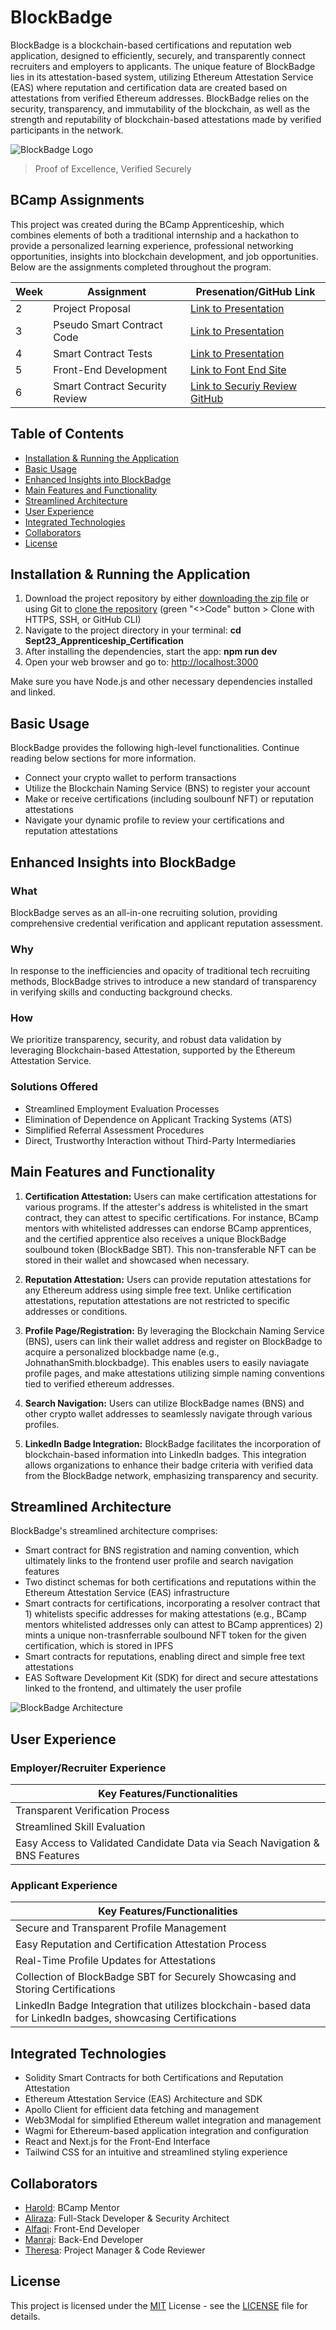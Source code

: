 # BlockBadge

BlockBadge is a blockchain-based certifications and reputation web application, designed to efficiently, securely, and transparently connect recruiters and employers to applicants. The unique feature of BlockBadge lies in its attestation-based system, utilizing Ethereum Attestation Service (EAS) where reputation and certification data are created based on attestations from verified Ethereum addresses. BlockBadge relies on the security, transparency, and immutability of the blockchain, as well as the strength and reputability of blockchain-based attestations made by verified participants in the network.

![BlockBadge Logo](blockbadgelogo.png)

> Proof of Excellence, Verified Securely

## BCamp Assignments

This project was created during the BCamp Apprenticeship, which combines elements of both a traditional internship and a hackathon to provide a personalized learning experience, professional networking opportunities, insights into blockchain development, and job opportunities. Below are the assignments completed throughout the program.

| Week | Assignment | Presenation/GitHub Link |
|------|-------------|-----------------|
| 2 | Project Proposal | [Link to Presentation](https://docs.google.com/presentation/d/1QBR_kAvniN0PuxweowttrUHoNNaMl3SRLyHr3U9vaFk/edit#slide=id.p) |
| 3 | Pseudo Smart Contract Code | [Link to Presentation](https://docs.google.com/presentation/d/1szP8YQsMTDqG2RWid3YyQsXLAF2i0LyahC2TUVJldsw/edit#slide=id.g2886e795b44_0_1299) |
| 4 | Smart Contract Tests | [Link to Presentation](https://block-badge-ppt-pnp3.vercel.app/ppt/02) |
| 5 | Front-End Development | [Link to Font End Site](https://sept23-apprenticeship-certification-git-dev-alfaqis-projects.vercel.app/) |
| 6 | Smart Contract Security Review | [Link to Securiy Review GitHub](https://github.com/0xBcamp/Sept23_Apprenticeship_Certification/tree/BlockAudit-Security-Review/blockaudit-main) |

## Table of Contents
- [Installation & Running the Application](#installation--running-the-application)
- [Basic Usage](#basic-usage)
- [Enhanced Insights into BlockBadge](#enhanced-insights-into-blockbadge)
- [Main Features and Functionality](#main-features-and-functionality)
- [Streamlined Architecture](#streamlined-architecture)
- [User Experience](#user-experience)
- [Integrated Technologies](#integrated-technologies)
- [Collaborators](#collaborators)
- [License](#license)

## Installation & Running the Application

1. Download the project repository by either [downloading the zip file](https://github.com/0xBcamp/Sept23_Apprenticeship_Certification/archive/refs/heads/main.zip) or using Git to [clone the repository](https://github.com/0xBcamp/Sept23_Apprenticeship_Certification.git) (green "<>Code" button > Clone with HTTPS, SSH, or GitHub CLI)
2. Navigate to the project directory in your terminal: **cd Sept23_Apprenticeship_Certification**
3. After installing the dependencies, start the app: **npm run dev**
4. Open your web browser and go to: [http://localhost:3000](http://localhost:3000)

Make sure you have Node.js and other necessary dependencies installed and linked.

## Basic Usage

BlockBadge provides the following high-level functionalities. Continue reading below sections for more information.

- Connect your crypto wallet to perform transactions
- Utilize the Blockchain Naming Service (BNS) to register your account
- Make or receive certifications (including soulbounf NFT) or reputation attestations
- Navigate your dynamic profile to review your certifications and reputation attestations


## Enhanced Insights into BlockBadge

### What

BlockBadge serves as an all-in-one recruiting solution, providing comprehensive credential verification and applicant reputation assessment.

### Why

In response to the inefficiencies and opacity of traditional tech recruiting methods, BlockBadge strives to introduce a new standard of transparency in verifying skills and conducting background checks.

### How

We prioritize transparency, security, and robust data validation by leveraging Blockchain-based Attestation, supported by the Ethereum Attestation Service.

### Solutions Offered

- Streamlined Employment Evaluation Processes
- Elimination of Dependence on Applicant Tracking Systems (ATS)
- Simplified Referral Assessment Procedures
- Direct, Trustworthy Interaction without Third-Party Intermediaries

## Main Features and Functionality

1. **Certification Attestation:**
   Users can make certification attestations for various programs. If the attester's address is whitelisted in the smart contract, they can attest to specific certifications. For instance, BCamp mentors with whitelisted addresses can endorse BCamp apprentices, and the certified apprentice also receives a unique BlockBadge soulbound token (BlockBadge SBT). This non-transferable NFT can be stored in their wallet and showcased when necessary.

2. **Reputation Attestation:**
   Users can provide reputation attestations for any Ethereum address using simple free text. Unlike certification attestations, reputation attestations are not restricted to specific addresses or conditions.

3. **Profile Page/Registration:**
   By leveraging the Blockchain Naming Service (BNS), users can link their wallet address and register on BlockBadge to acquire a personalized blockbadge name (e.g., JohnathanSmith.blockbadge). This enables users to easily naviagate profile pages, and make attestations utilizing simple naming conventions tied to verified ethereum addresses.

4. **Search Navigation:**
   Users can utilize BlockBadge names (BNS) and other crypto wallet addresses to seamlessly navigate through various profiles.

5. **LinkedIn Badge Integration:**
   BlockBadge facilitates the incorporation of blockchain-based information into LinkedIn badges. This integration allows organizations to enhance their badge criteria with verified data from the BlockBadge network, emphasizing transparency and security.

## Streamlined Architecture

BlockBadge's streamlined architecture comprises:

- Smart contract for BNS registration and naming convention, which ultimately links to the frontend user profile and search navigation features
- Two distinct schemas for both certifications and reputations within the Ethereum Attestation Service (EAS) infrastructure
- Smart contracts for certifications, incorporating a resolver contract that 1) whitelists specific addresses for making attestations (e.g., BCamp mentors whitelisted addresses only can attest to BCamp apprentices) 2) mints a unique non-trasnferrable soulbound NFT token for the given certification, which is stored in IPFS
- Smart contracts for reputations, enabling direct and simple free text attestations
- EAS Software Development Kit (SDK) for direct and secure attestations linked to the frontend, and ultimately the user profile

![BlockBadge Architecture](blockbadgearchitecture.png)

## User Experience

### Employer/Recruiter Experience

| Key Features/Functionalities |
|-----------------------------|
| Transparent Verification Process |
| Streamlined Skill Evaluation |
| Easy Access to Validated Candidate Data via Seach Navigation & BNS Features|

### Applicant Experience

| Key Features/Functionalities |
|-----------------------------|
| Secure and Transparent Profile Management |
| Easy Reputation and Certification Attestation Process |
| Real-Time Profile Updates for Attestations |
| Collection of BlockBadge SBT for Securely Showcasing and Storing Certifications |
| LinkedIn Badge Integration that utilizes blockchain-based data for LinkedIn badges, showcasing Certifications |


## Integrated Technologies

- Solidity Smart Contracts for both Certifications and Reputation Attestation
- Ethereum Attestation Service (EAS) Architecture and SDK
- Apollo Client for efficient data fetching and management
- Web3Modal for simplified Ethereum wallet integration and management
- Wagmi for Ethereum-based application integration and configuration
- React and Next.js for the Front-End Interface
- Tailwind CSS for an intuitive and streamlined styling experience

## Collaborators

- [Harold](https://github.com/thanvinhbaohoang): BCamp Mentor
- [Aliraza](https://github.com/alirazacodes): Full-Stack Developer & Security Architect
- [Alfaqi](https://github.com/alfaqi): Front-End Developer
- [Manraj](https://github.com/hobbes928): Back-End Developer
- [Theresa](https://github.com/theresa-whynot): Project Manager & Code Reviewer

## License

This project is licensed under the [MIT](https://opensource.org/licenses/MIT) License - see the [LICENSE](LICENSE) file for details.
